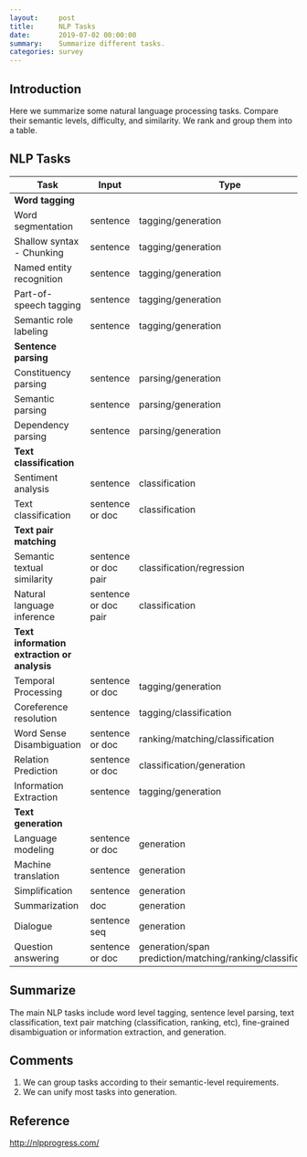 ```yaml
---
layout:     post
title:      NLP Tasks
date:       2019-07-02 00:00:00
summary:    Summarize different tasks.
categories: survey
---
```


## Introduction

Here we summarize some natural language processing tasks. Compare their semantic levels, difficulty, and similarity. We rank and group them into a table.

## NLP Tasks

| Task                                     | Input                | Type                                     |
| ---------------------------------------- | -------------------- | ---------------------------------------- |
| **Word tagging**                         |                      |                                          |
| Word segmentation                        | sentence             | tagging/generation                       |
| Shallow syntax - Chunking                | sentence             | tagging/generation                       |
| Named entity recognition                 | sentence             | tagging/generation                       |
| Part-of-speech tagging                   | sentence             | tagging/generation                       |
| Semantic role labeling                   | sentence             | tagging/generation                       |
| **Sentence parsing**                     |                      |                                          |
| Constituency parsing                     | sentence             | parsing/generation                       |
| Semantic parsing                         | sentence             | parsing/generation                       |
| Dependency parsing                       | sentence             | parsing/generation                       |
| **Text classification**                  |                      |                                          |
| Sentiment analysis                       | sentence             | classification                           |
| Text classification                      | sentence or doc      | classification                           |
| **Text pair matching**                   |                      |                                          |
| Semantic textual similarity              | sentence or doc pair | classification/regression                |
| Natural language inference               | sentence or doc pair | classification                           |
| **Text information extraction or analysis** |                      |                                          |
| Temporal Processing                      | sentence or doc      | tagging/generation                       |
| Coreference resolution                   | sentence             | tagging/classification                   |
| Word Sense Disambiguation                | sentence or doc      | ranking/matching/classification          |
| Relation Prediction                      | sentence or doc      | classification/generation                |
| Information Extraction                   | sentence             | tagging/generation                       |
| **Text generation**                      |                      |                                          |
| Language modeling                        | sentence or doc      | generation                               |
| Machine translation                      | sentence             | generation                               |
| Simplification                           | sentence             | generation                               |
| Summarization                            | doc                  | generation                               |
| Dialogue                                 | sentence seq         | generation                               |
| Question answering                       | sentence or doc      | generation/span prediction/matching/ranking/classification |

## Summarize

The main NLP tasks include word level tagging, sentence level parsing, text classification, text pair matching (classification, ranking, etc), fine-grained disambiguation or information extraction, and generation.

## Comments

1. We can group tasks according to their semantic-level requirements.
2. We can unify most tasks into generation.

## Reference

<http://nlpprogress.com/>



